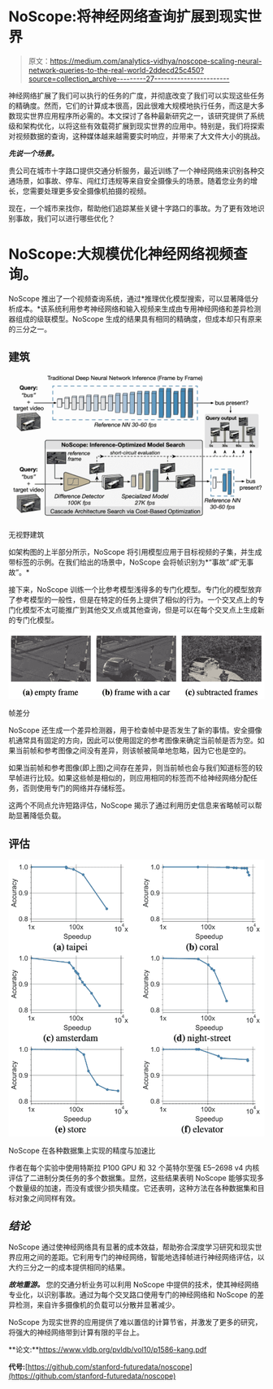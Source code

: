 # NoScope:将神经网络查询扩展到现实世界

> 原文：<https://medium.com/analytics-vidhya/noscope-scaling-neural-network-queries-to-the-real-world-2ddecd25c450?source=collection_archive---------27----------------------->

神经网络扩展了我们可以执行的任务的广度，并彻底改变了我们可以实现这些任务的精确度。然而，它们的计算成本很高，因此很难大规模地执行任务，而这是大多数现实世界应用程序所必需的。本文探讨了各种最新研究之一，该研究提供了系统级和架构优化，以将这些有效载荷扩展到现实世界的应用中。特别是，我们将探索对视频数据的查询，这种媒体越来越需要实时响应，并带来了大文件大小的挑战。

***先说一个场景。***

贵公司在城市十字路口提供交通分析服务，最近训练了一个神经网络来识别各种交通场景，如事故、停车、闯红灯违规等来自安全摄像头的场景。随着您业务的增长，您需要处理更多安全摄像机拍摄的视频。

现在，一个城市来找你，帮助他们追踪某些关键十字路口的事故。为了更有效地识别事故，我们可以进行哪些优化？

# NoScope:大规模优化神经网络视频查询。

NoScope 推出了一个视频查询系统，通过*推理优化模型搜索，可以显著降低分析成本。*该系统利用参考神经网络和输入视频来生成由专用神经网络和差异检测器组成的级联模型。NoScope 生成的结果具有相同的精确度，但成本却只有原来的三分之一。

## **建筑**

![](img/5001983f6860a3e01a4780cd27f8ea84.png)

无视野建筑

如架构图的上半部分所示，NoScope 将引用模型应用于目标视频的子集，并生成带标签的示例。在我们给出的场景中，NoScope 会将帧识别为*“事故”*或*“无事故”。*

接下来，NoScope 训练一个比参考模型浅得多的专门化模型。专门化的模型放弃了参考模型的一般性，但是在特定的任务上提供了相似的行为。一个交叉点上的专门化模型不太可能推广到其他交叉点或其他查询，但是可以在每个交叉点上生成新的专门化模型。

![](img/1eb43c76e6880cda3ec0b73532550c02.png)

帧差分

NoScope 还生成一个差异检测器，用于检查帧中是否发生了新的事情。安全摄像机通常具有固定的方向，因此可以使用固定的参考图像来确定当前帧是否为空。如果当前帧和参考图像之间没有差异，则该帧被简单地忽略，因为它也是空的。

如果当前帧和参考图像(即上图)之间存在差异，则当前帧也会与我们知道标签的较早帧进行比较。如果这些帧是相似的，则应用相同的标签而不给神经网络分配任务，否则使用专门的网络并存储标签。

这两个不同点允许短路评估，NoScope 揭示了通过利用历史信息来省略帧可以帮助显著降低负载。

## **评估**

![](img/29af6960510c85bbf49f1b7433b1677b.png)

NoScope 在各种数据集上实现的精度与加速比

作者在每个实验中使用特斯拉 P100 GPU 和 32 个英特尔至强 E5–2698 v4 内核评估了二进制分类任务的多个数据集。显然，这些结果表明 NoScope 能够实现多个数量级的加速，而没有或很少损失精度。它还表明，这种方法在各种数据集和目标对象之间同样有效。

## ***结论***

NoScope 通过使神经网络具有显著的成本效益，帮助弥合深度学习研究和现实世界应用之间的差距。它利用专门的神经网络，智能地选择帧进行神经网络评估，以大约三分之一的成本提供相同的结果。

***故地重游。*** 您的交通分析业务可以利用 NoScope 中提供的技术，使其神经网络专业化，以识别事故。通过为每个交叉路口使用专门的神经网络和 NoScope 的差异检测，来自许多摄像机的负载可以分散并显著减少。

NoScope 为现实世界的应用提供了难以置信的计算节省，并激发了更多的研究，将强大的神经网络带到计算有限的平台上。

**论文:**https://www.vldb.org/pvldb/vol10/p1586-kang.pdf

**代号:**[https://github.com/stanford-futuredata/noscope](https://github.com/stanford-futuredata/noscope)